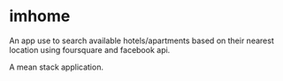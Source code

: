 # imhome
An app use to search available hotels/apartments based on their nearest location using foursquare and facebook api. 

A mean stack application.
